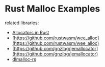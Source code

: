 # Rust Malloc Examples

related libraries:

 - [Allocators in Rust](https://github.com/ezrosent/allocators-rs)
 - [https://github.com/rustwasm/wee_alloc](https://github.com/rustwasm/wee_alloc)
 - [https://github.com/gnzlbg/jemallocator](https://github.com/gnzlbg/jemallocator)
 - [dlmalloc-rs](https://github.com/alexcrichton/dlmalloc-rs)


